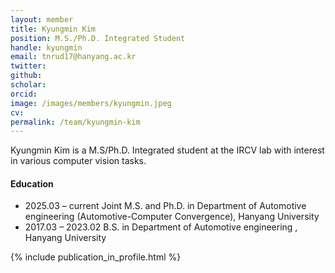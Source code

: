 ```yaml
---
layout: member
title: Kyungmin Kim
position: M.S./Ph.D. Integrated Student
handle: kyungmin
email: tnrud17@hanyang.ac.kr
twitter: 
github: 
scholar: 
orcid: 
image: /images/members/kyungmin.jpeg
cv: 
permalink: /team/kyungmin-kim
---
```


Kyungmin Kim is a M.S/Ph.D. Integrated student at the IRCV lab with interest in various computer vision tasks.


#### Education

<ul class="chronological">
  <li><span>2025.03 – current</span> Joint M.S. and Ph.D. in Department of Automotive engineering (Automotive-Computer Convergence), Hanyang University</li>
  <li><span>2017.03 – 2023.02</span> B.S. in Department of Automotive engineering
, Hanyang University</li>
  
</ul>

{% include publication_in_profile.html %}
